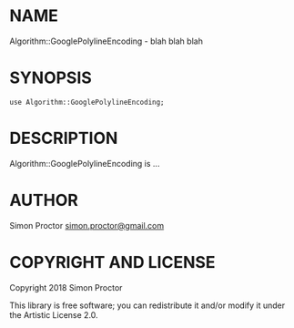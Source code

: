 NAME
====

Algorithm::GooglePolylineEncoding - blah blah blah

SYNOPSIS
========

    use Algorithm::GooglePolylineEncoding;

DESCRIPTION
===========

Algorithm::GooglePolylineEncoding is ...

AUTHOR
======

Simon Proctor <simon.proctor@gmail.com>

COPYRIGHT AND LICENSE
=====================

Copyright 2018 Simon Proctor

This library is free software; you can redistribute it and/or modify it under the Artistic License 2.0.
